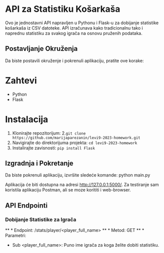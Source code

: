 # API za Statistiku Košarkaša
Ovo je jednostavni API napravljen u Pythonu i Flask-u za dobijanje statistike košarkaša iz CSV datoteke. API izračunava kako tradicionalnu tako i naprednu statistiku za svakog igrača na osnovu pruženih podataka.

## Postavljanje Okruženja
Da biste postavili okruženje i pokrenuli aplikaciju, pratite ove korake:

# Zahtevi
* Python
* Flask

# Instalacija
1. Klonirajte repozitorijum:
2.```git clone https://github.com/marijaparezanin/levi9-2023-homework.git```
3. Navigirajte do direktorijuma projekta:
```cd levi9-2023-homework```
4. Instalirajte zavisnosti:
```pip install Flask```

## Izgradnja i Pokretanje
Da biste pokrenuli aplikaciju, izvršite sledeće komande:
python main.py

Aplikacija će biti dostupna na adresi http://127.0.0.1:5000/. Za testiranje sam koristila aplikaciju Postman, ali se moze korititi i web-browser.

## API Endpointi
### Dobijanje Statistike za Igrača
** * Endpoint: /stats/player/<player_full_name>
** * Metod: GET
** * Parametri:
  * Sub <player_full_name>: Puno ime igrača za koga želite dobiti statistiku.
